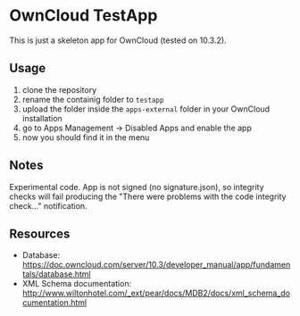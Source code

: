 # OwnCloud TestApp
This is just a skeleton app for OwnCloud (tested on 10.3.2). 

## Usage
1) clone the repository
2) rename the containig folder to `testapp`
3) upload the folder inside the `apps-external` folder in your OwnCloud installation
4) go to Apps Management -> Disabled Apps and enable the app
5) now you should find it in the menu

## Notes
Experimental code. App is not signed (no signature.json), so integrity checks will fail producing the "There were problems with the code integrity check..." notification.

## Resources
- Database: https://doc.owncloud.com/server/10.3/developer_manual/app/fundamentals/database.html
- XML Schema documentation: http://www.wiltonhotel.com/_ext/pear/docs/MDB2/docs/xml_schema_documentation.html
